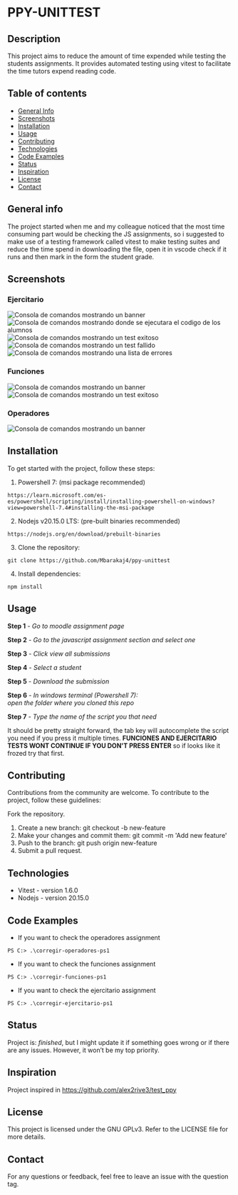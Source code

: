 # PPY-UNITTEST

## Description
This project aims to reduce the amount of time expended while testing the
students assignments.
It provides automated testing using vitest to facilitate the time tutors
expend reading code.

## Table of contents
* [General Info](#general-info)
* [Screenshots](#screenshots)
* [Installation](#installation)
* [Usage](#usage)
* [Contributing](#contributing)
* [Technologies](#technologies)
* [Code Examples](#code-examples)
* [Status](#status)
* [Inspiration](#inspiration)
* [License](#license)
* [Contact](#contact)

## General info
The project started when me and my colleague noticed that the most time
consuming part would be checking the JS assignments, so i suggested to
make use of a testing framework called vitest to make testing suites and
reduce the time spend in downloading the file, open it in vscode check if
it runs and then mark in the form the student grade.

## Screenshots
### Ejercitario
![Consola de comandos mostrando un banner](./img/ejercitario/test-ejercitario.png)
![Consola de comandos mostrando donde se ejecutara el codigo de los alumnos](./img/ejercitario/test-ejercitario1.png)
![Consola de comandos mostrando un test exitoso](./img/ejercitario/test-ejercitario2.png)
![Consola de comandos mostrando un test fallido](./img/ejercitario/test-ejercitario3.png)
![Consola de comandos mostrando una lista de errores](./img/ejercitario/test-ejercitario4.png)
### Funciones
![Consola de comandos mostrando un banner](./img/funciones/funciones.png)
![Consola de comandos mostrando un test exitoso](./img/funciones/funciones1.png)
### Operadores
![Consola de comandos mostrando un banner](./img/operadores/operadores.png)

## Installation
To get started with the project, follow these steps:

1. Powershell 7: (msi package recommended)
```
https://learn.microsoft.com/es-es/powershell/scripting/install/installing-powershell-on-windows?view=powershell-7.4#installing-the-msi-package
```
2. Nodejs v20.15.0 LTS: (pre-built binaries recommended)
```
https://nodejs.org/en/download/prebuilt-binaries
```
3. Clone the repository: 
```
git clone https://github.com/Mbarakaj4/ppy-unittest
```
4. Install dependencies:
```
npm install
```

## Usage
**Step 1** - *Go to moodle assignment page*

**Step 2** - *Go to the javascript assignment section and select one*

**Step 3** - *Click view all submissions*

**Step 4** - *Select a student*

**Step 5** - *Download the submission*

**Step 6** - *In windows terminal (Powershell 7): \
    open the folder where you cloned this repo*

**Step 7** - *Type the name of the script you that need*



It should be pretty straight forward, the tab key will autocomplete the script you need if you press it multiple times.
**FUNCIONES AND EJERCITARIO TESTS WONT CONTINUE IF YOU DON'T PRESS ENTER** so if looks like it frozed try that first.

## Contributing
Contributions from the community are welcome. To contribute to 
the project, follow these guidelines:

Fork the repository.
1. Create a new branch: git checkout -b new-feature
2. Make your changes and commit them: git commit -m 'Add 
new feature'
3. Push to the branch: git push origin new-feature
4. Submit a pull request.

## Technologies
* Vitest - version 1.6.0
* Nodejs - version 20.15.0

## Code Examples
- If you want to check the operadores assignment
```
PS C:> .\corregir-operadores-ps1
```
- If you want to check the funciones assignment
```
PS C:> .\corregir-funciones-ps1
```
- If you want to check the ejercitario assignment
```
PS C:> .\corregir-ejercitario-ps1
```

## Status
Project is:  _finished_, but I might update it if something goes wrong or if there are any issues. However, it won’t be my top priority.

## Inspiration
Project inspired in https://github.com/alex2rive3/test_ppy

## License
This project is licensed under the GNU GPLv3. Refer to the 
LICENSE file for more details.

## Contact
For any questions or feedback, feel free to leave an issue with the question tag.
